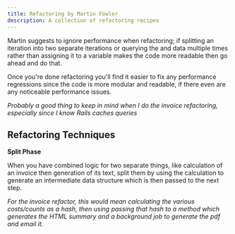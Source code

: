 ```yaml
---
title: Refactoring by Martin Fowler
description: A collection of refactoring recipes
---
```


Martin suggests to ignore performance when refactoring; if splitting an iteration into two separate iterations or querying the and data multiple times rather than assigning it to a variable makes the code more readable then go ahead and do that.

Once you're done refactoring you'll find it easier to fix any performance regressions since the code is more modular and readable, if there even are any noticeable performance issues.

_Probably a good thing to keep in mind when I do the invoice refactoring, especially since I know Rails caches queries_

## Refactoring Techniques

**Split Phase**

When you have combined logic for two separate things, like calculation of an invoice then generation of its text, split them by using the calculation to generate an intermediate data structure which is then passed to the next step.

_For the invoice refactor, this would mean calculating the various costs/counts as a hash, then using passing that hash to a method which generates the HTML summary and a background job to generate the pdf and email it._
